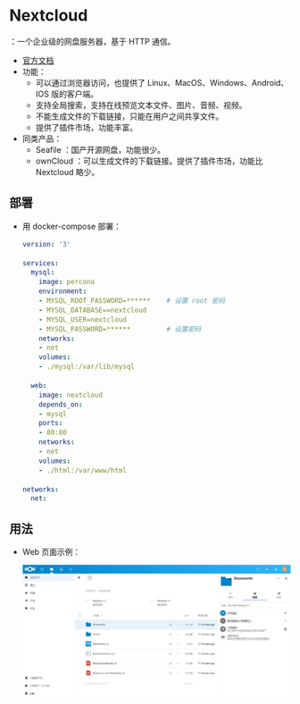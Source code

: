 # Nextcloud

：一个企业级的网盘服务器，基于 HTTP 通信。
- [官方文档](https://docs.nextcloud.com/server/10/user_manual/contents.html)
- 功能：
  - 可以通过浏览器访问，也提供了 Linux、MacOS、Windows、Android、IOS 版的客户端。
  - 支持全局搜索，支持在线预览文本文件、图片、音频、视频。
  - 不能生成文件的下载链接，只能在用户之间共享文件。
  - 提供了插件市场，功能丰富。
- 同类产品：
  - Seafile  ：国产开源网盘，功能很少。
  - ownCloud ：可以生成文件的下载链接。提供了插件市场，功能比 Nextcloud 略少。

## 部署

- 用 docker-compose 部署：
  ```yml
  version: '3'

  services:
    mysql:
      image: percona
      environment:
      - MYSQL_ROOT_PASSWORD=******    # 设置 root 密码
      - MYSQL_DATABASE==nextcloud
      - MYSQL_USER=nextcloud
      - MYSQL_PASSWORD=******         # 设置密码
      networks:
      - net
      volumes:
      - ./mysql:/var/lib/mysql

    web:
      image: nextcloud
      depends_on:
      - mysql
      ports:
      - 80:80
      networks:
      - net
      volumes:
      - ./html:/var/www/html

  networks:
    net:
  ```

## 用法

- Web 页面示例：

  ![](./Nextcloud.jpg)

